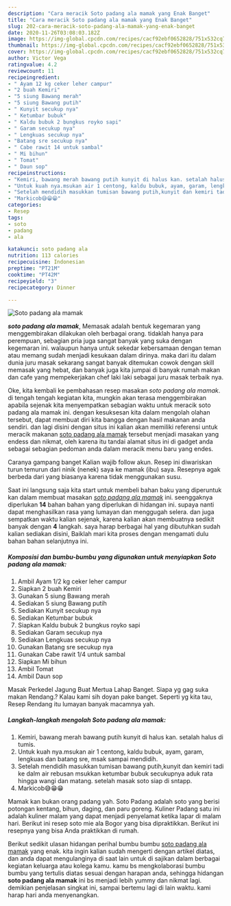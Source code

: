 ```yaml
---
description: "Cara meracik Soto padang ala mamak yang Enak Banget"
title: "Cara meracik Soto padang ala mamak yang Enak Banget"
slug: 202-cara-meracik-soto-padang-ala-mamak-yang-enak-banget
date: 2020-11-26T03:08:03.182Z
image: https://img-global.cpcdn.com/recipes/cacf92ebf0652828/751x532cq70/soto-padang-ala-mamak-foto-resep-utama.jpg
thumbnail: https://img-global.cpcdn.com/recipes/cacf92ebf0652828/751x532cq70/soto-padang-ala-mamak-foto-resep-utama.jpg
cover: https://img-global.cpcdn.com/recipes/cacf92ebf0652828/751x532cq70/soto-padang-ala-mamak-foto-resep-utama.jpg
author: Victor Vega
ratingvalue: 4.2
reviewcount: 11
recipeingredient:
- " Ayam 12 kg ceker leher campur"
- "2 buah Kemiri"
- "5 siung Bawang merah"
- "5 siung Bawang putih"
- " Kunyit secukup nya"
- " Ketumbar bubuk"
- " Kaldu bubuk 2 bungkus royko sapi"
- " Garam secukup nya"
- " Lengkuas secukup nya"
- "Batang sre secukup nya"
- " Cabe rawit 14 untuk sambal"
- " Mi bihun"
- " Tomat"
- " Daun sop"
recipeinstructions:
- "Kemiri, bawang merah bawang putih kunyit di halus kan. setalah halus di tumis."
- "Untuk kuah nya.msukan air 1 centong, kaldu bubuk, ayam, garam, lengkuas dan batang sre, msak sampai mendidih."
- "Setelah mendidih masukkan tumisan bawang putih,kunyit dan kemiri tadi ke dalm air rebusan msukkan ketumbar bubuk secukupnya aduk rata hingga wangi dan matang. setelah masak soto siap di sntapp."
- "Markicob😅😁😁"
categories:
- Resep
tags:
- soto
- padang
- ala

katakunci: soto padang ala 
nutrition: 113 calories
recipecuisine: Indonesian
preptime: "PT21M"
cooktime: "PT42M"
recipeyield: "3"
recipecategory: Dinner

---
```



![Soto padang ala mamak](https://img-global.cpcdn.com/recipes/cacf92ebf0652828/751x532cq70/soto-padang-ala-mamak-foto-resep-utama.jpg)

<b><i>soto padang ala mamak</i></b>, Memasak adalah bentuk kegemaran yang menggembirakan dilakukan oleh berbagai orang. tidaklah hanya para perempuan, sebagian pria juga sangat banyak yang suka dengan kegemaran ini. walaupun hanya untuk sekedar kebersamaan dengan teman atau memang sudah menjadi kesukaan dalam dirinya. maka dari itu dalam dunia juru masak sekarang sangat banyak ditemukan cowok dengan skill memasak yang hebat, dan banyak juga kita jumpai di banyak rumah makan dan cafe yang mempekerjakan chef laki laki sebagai juru masak terbaik nya.

Oke, kita kembali ke pembahasan resep masakan <i>soto padang ala mamak</i>. di tengah tengah kegiatan kita, mungkin akan terasa menggembirakan apabila sejenak kita menyempatkan sebagian waktu untuk meracik soto padang ala mamak ini. dengan kesuksesan kita dalam mengolah olahan tersebut, dapat membuat diri kita bangga dengan hasil makanan anda sendiri. dan lagi disini dengan situs ini kalian akan memiliki referensi untuk meracik makanan <u>soto padang ala mamak</u> tersebut menjadi masakan yang endess dan nikmat, oleh karena itu tandai alamat situs ini di gadget anda sebagai sebagian pedoman anda dalam meracik menu baru yang endes.

Caranya gampang banget Kalian wajib follow akun. Resep ini diwariskan turun temurun dari ninik (nenek) saya ke mamak (ibu) saya. Resepnya agak berbeda dari yang biasanya karena tidak menggunakan susu.


Saat ini langsung saja kita start untuk membeli bahan baku yang diperuntuk kan dalam membuat masakan <u><i>soto padang ala mamak</i></u> ini. seenggaknya diperlukan <b>14</b> bahan bahan yang diperlukan di hidangan ini. supaya nanti dapat menghasilkan rasa yang lumayan dan menggugah selera. dan juga sempatkan waktu kalian sejenak, karena kalian akan membuatnya sedikit banyak dengan <b>4</b> langkah. saya harap berbagai hal yang dibutuhkan sudah kalian sediakan disini, Baiklah mari kita proses dengan mengamati dulu bahan bahan selanjutnya ini.

<!--inarticleads1-->

##### Komposisi dan bumbu-bumbu yang digunakan untuk menyiapkan Soto padang ala mamak:

1. Ambil  Ayam 1/2 kg ceker leher campur
1. Siapkan 2 buah Kemiri
1. Gunakan 5 siung Bawang merah
1. Sediakan 5 siung Bawang putih
1. Sediakan  Kunyit secukup nya
1. Sediakan  Ketumbar bubuk
1. Siapkan  Kaldu bubuk 2 bungkus royko sapi
1. Sediakan  Garam secukup nya
1. Sediakan  Lengkuas secukup nya
1. Gunakan Batang sre secukup nya
1. Gunakan  Cabe rawit 1/4 untuk sambal
1. Siapkan  Mi bihun
1. Ambil  Tomat
1. Ambil  Daun sop


Masak Perkedel Jagung Buat Mertua Lahap Banget. Siapa yg gag suka makan Rendang.? Kalau kami sih doyan pake banget. Seperti yg kita tau, Resep Rendang itu lumayan banyak macamnya yah. 

<!--inarticleads2-->

##### Langkah-langkah mengolah Soto padang ala mamak:

1. Kemiri, bawang merah bawang putih kunyit di halus kan. setalah halus di tumis.
1. Untuk kuah nya.msukan air 1 centong, kaldu bubuk, ayam, garam, lengkuas dan batang sre, msak sampai mendidih.
1. Setelah mendidih masukkan tumisan bawang putih,kunyit dan kemiri tadi ke dalm air rebusan msukkan ketumbar bubuk secukupnya aduk rata hingga wangi dan matang. setelah masak soto siap di sntapp.
1. Markicob😅😁😁


Mamak kan bukan orang padang yah. Soto Padang adalah soto yang berisi potongan kentang, bihun, daging, dan paru goreng. Kuliner Padang satu ini adalah kuliner malam yang dapat menjadi penyelamat ketika lapar di malam hari. Berikut ini resep soto mie ala Bogor yang bisa dipraktikkan. Berikut ini resepnya yang bisa Anda praktikkan di rumah. 

Berikut sedikit ulasan hidangan perihal bumbu bumbu <u>soto padang ala mamak</u> yang enak. kita ingin kalian sudah mengerti dengan artikel diatas, dan anda dapat mengulanginya di saat lain untuk di sajikan dalam berbagai kegiatan keluarga atau kolega kamu. kamu bs mengkolaborasi bumbu bumbu yang tertulis diatas sesuai dengan harapan anda, sehingga hidangan <b>soto padang ala mamak</b> ini bs menjadi lebih yummy dan nikmat lagi. demikian penjelasan singkat ini, sampai bertemu lagi di lain waktu. kami harap hari anda menyenangkan.
